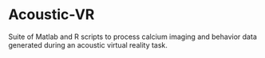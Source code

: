 # Acoustic-VR
Suite of Matlab and R scripts to process calcium imaging and behavior data generated during an acoustic virtual reality task.
